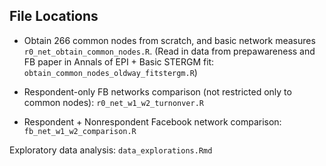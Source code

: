 ## File Locations

* Obtain 266 common nodes from scratch, and basic network measures `r0_net_obtain_common_nodes.R`.
   (Read in data from prepawareness and FB paper in Annals of EPI + Basic STERGM fit: `obtain_common_nodes_oldway_fitstergm.R`)    

* Respondent-only FB networks comparison (not restricted only to common nodes): `r0_net_w1_w2_turnonver.R`    

* Respondent + Nonrespondent Facebook network comparison: `fb_net_w1_w2_comparison.R`  

Exploratory data analysis: `data_explorations.Rmd`


